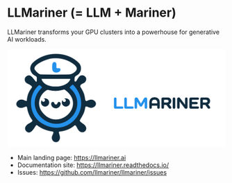 # LLMariner (= LLM + Mariner)

LLMariner transforms your GPU clusters into a powerhouse for generative AI workloads.

![alt text](https://github.com/llmariner/.github/blob/main/images/logo.png?raw=true)

- Main landing page: https://llmariner.ai
- Documentation site: https://llmariner.readthedocs.io/
- Issues: https://github.com/llmariner/llmariner/issues
